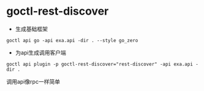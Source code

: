 # goctl-rest-discover

* 生成基础框架
```shell
goctl api go -api exa.api -dir . --style go_zero
```
* 为api生成调用客户端
```shell
goctl api plugin -p goctl-rest-discover="rest-discover" -api exa.api -dir .
```

调用api像rpc一样简单


